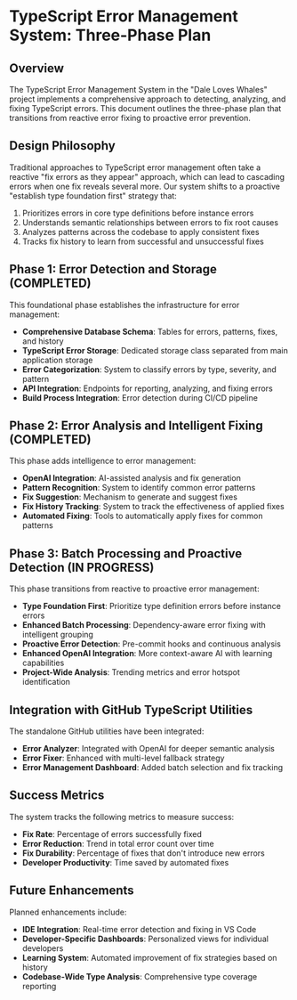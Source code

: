 # TypeScript Error Management System: Three-Phase Plan

## Overview

The TypeScript Error Management System in the "Dale Loves Whales" project implements a comprehensive approach to detecting, analyzing, and fixing TypeScript errors. This document outlines the three-phase plan that transitions from reactive error fixing to proactive error prevention.

## Design Philosophy

Traditional approaches to TypeScript error management often take a reactive "fix errors as they appear" approach, which can lead to cascading errors when one fix reveals several more. Our system shifts to a proactive "establish type foundation first" strategy that:

1. Prioritizes errors in core type definitions before instance errors
2. Understands semantic relationships between errors to fix root causes
3. Analyzes patterns across the codebase to apply consistent fixes
4. Tracks fix history to learn from successful and unsuccessful fixes

## Phase 1: Error Detection and Storage (COMPLETED)

This foundational phase establishes the infrastructure for error management:

- **Comprehensive Database Schema**: Tables for errors, patterns, fixes, and history
- **TypeScript Error Storage**: Dedicated storage class separated from main application storage
- **Error Categorization**: System to classify errors by type, severity, and pattern
- **API Integration**: Endpoints for reporting, analyzing, and fixing errors
- **Build Process Integration**: Error detection during CI/CD pipeline

## Phase 2: Error Analysis and Intelligent Fixing (COMPLETED)

This phase adds intelligence to error management:

- **OpenAI Integration**: AI-assisted analysis and fix generation
- **Pattern Recognition**: System to identify common error patterns
- **Fix Suggestion**: Mechanism to generate and suggest fixes
- **Fix History Tracking**: System to track the effectiveness of applied fixes
- **Automated Fixing**: Tools to automatically apply fixes for common patterns

## Phase 3: Batch Processing and Proactive Detection (IN PROGRESS)

This phase transitions from reactive to proactive error management:

- **Type Foundation First**: Prioritize type definition errors before instance errors
- **Enhanced Batch Processing**: Dependency-aware error fixing with intelligent grouping
- **Proactive Error Detection**: Pre-commit hooks and continuous analysis
- **Enhanced OpenAI Integration**: More context-aware AI with learning capabilities
- **Project-Wide Analysis**: Trending metrics and error hotspot identification

## Integration with GitHub TypeScript Utilities

The standalone GitHub utilities have been integrated:

- **Error Analyzer**: Integrated with OpenAI for deeper semantic analysis
- **Error Fixer**: Enhanced with multi-level fallback strategy
- **Error Management Dashboard**: Added batch selection and fix tracking

## Success Metrics

The system tracks the following metrics to measure success:

- **Fix Rate**: Percentage of errors successfully fixed
- **Error Reduction**: Trend in total error count over time
- **Fix Durability**: Percentage of fixes that don't introduce new errors
- **Developer Productivity**: Time saved by automated fixes

## Future Enhancements

Planned enhancements include:

- **IDE Integration**: Real-time error detection and fixing in VS Code
- **Developer-Specific Dashboards**: Personalized views for individual developers
- **Learning System**: Automated improvement of fix strategies based on history
- **Codebase-Wide Type Analysis**: Comprehensive type coverage reporting